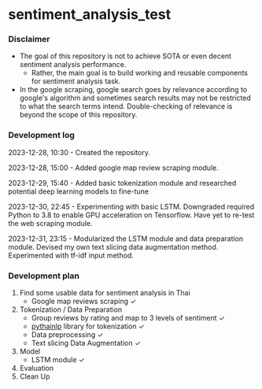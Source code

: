 # sentiment_analysis_test

### Disclaimer

- The goal of this repository is not to achieve SOTA or even decent sentiment analysis performance.
  - Rather, the main goal is to build working and reusable components for sentiment analysis task.
- In the google scraping, google search goes by relevance according to google's algorithm and sometimes search results may not be restricted to what the search terms intend. Double-checking of relevance is beyond the scope of this repository.

### Development log

2023-12-28, 10:30 - Created the repository.

2023-12-28, 15:00 - Added google map review scraping module.

2023-12-29, 15:40 - Added basic tokenization module and researched potential deep learning models to fine-tune

2023-12-30, 22:45 - Experimenting with basic LSTM. Downgraded required Python to 3.8 to enable GPU acceleration on Tensorflow. Have yet to re-test the web scraping module.

2023-12-31, 23:15 - Modularized the LSTM module and data preparation module. Devised my own text slicing data augmentation method. Experimented with tf-idf input method.

### Development plan

1. Find some usable data for sentiment analysis in Thai
    - Google map reviews scraping ✓
2. Tokenization / Data Preparation
    - Group reviews by rating and map to 3 levels of sentiment ✓
    - <u>pythainlp</u> library for tokenization ✓
    - Data preprocessing ✓
    - Text slicing Data Augmentation ✓
3. Model
    - LSTM module ✓
4. Evaluation
5. Clean Up
